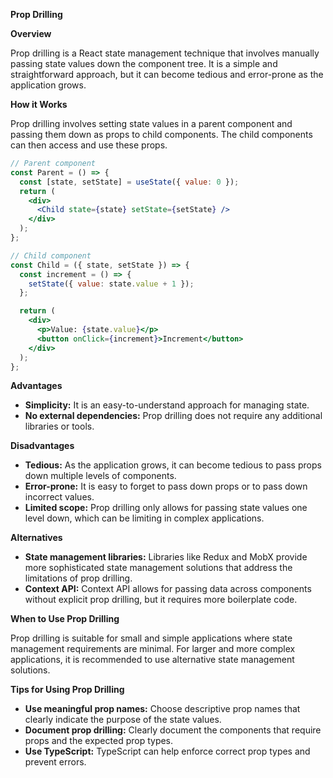 **Prop Drilling**

**Overview**

Prop drilling is a React state management technique that involves manually passing state values down the component tree. It is a simple and straightforward approach, but it can become tedious and error-prone as the application grows.

**How it Works**

Prop drilling involves setting state values in a parent component and passing them down as props to child components. The child components can then access and use these props.

```jsx
// Parent component
const Parent = () => {
  const [state, setState] = useState({ value: 0 });
  return (
    <div>
      <Child state={state} setState={setState} />
    </div>
  );
};

// Child component
const Child = ({ state, setState }) => {
  const increment = () => {
    setState({ value: state.value + 1 });
  };

  return (
    <div>
      <p>Value: {state.value}</p>
      <button onClick={increment}>Increment</button>
    </div>
  );
};
```

**Advantages**

* **Simplicity:** It is an easy-to-understand approach for managing state.
* **No external dependencies:** Prop drilling does not require any additional libraries or tools.

**Disadvantages**

* **Tedious:** As the application grows, it can become tedious to pass props down multiple levels of components.
* **Error-prone:** It is easy to forget to pass down props or to pass down incorrect values.
* **Limited scope:** Prop drilling only allows for passing state values one level down, which can be limiting in complex applications.

**Alternatives**

* **State management libraries:** Libraries like Redux and MobX provide more sophisticated state management solutions that address the limitations of prop drilling.
* **Context API:** Context API allows for passing data across components without explicit prop drilling, but it requires more boilerplate code.

**When to Use Prop Drilling**

Prop drilling is suitable for small and simple applications where state management requirements are minimal. For larger and more complex applications, it is recommended to use alternative state management solutions.

**Tips for Using Prop Drilling**

* **Use meaningful prop names:** Choose descriptive prop names that clearly indicate the purpose of the state values.
* **Document prop drilling:** Clearly document the components that require props and the expected prop types.
* **Use TypeScript:** TypeScript can help enforce correct prop types and prevent errors.
